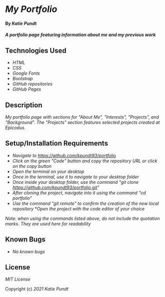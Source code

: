 # _My Portfolio_

#### By _**Katie Pundt**_

#### _A portfolio page featuring information about me and my previous work_

## Technologies Used

* _HTML_
* _CSS_
* _Google Fonts_
* _Bootstrap_
* _GitHub repositories_
* _GitHub Pages_

## Description

_My portfolio page with sections for "About Me", "Interests", "Projects", and "Background". The "Projects" section features selected projects created at Epicodus._

## Setup/Installation Requirements

* _Navigate to https://github.com/kpundt93/portfolio_
* _Click on the green "Code" button and copy the repository URL or click on the copy button_
* _Open the terminal on your desktop_
* _Once in the terminal, use it to navigate to your desktop folder_
* _Once inside your desktop folder, use the command "git clone https://github.com/kpundt93/portfolio.git"_
* _After cloning the project, navigate into it using the command "cd portfolio"_
* _Use the command "git remote" to confirm the creation of the new local repository_
*_Open the project with the code editor of your choice_

_Note: when using the commands listed above, do not include the quotation marks. They are used here for readability_

## Known Bugs

* _No known bugs_

## License

_MIT License_

Copyright (c) _2021_ _Katie Pundt_